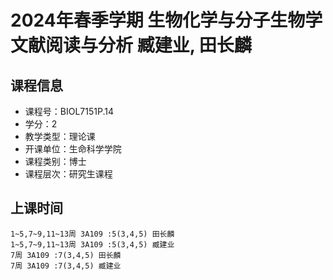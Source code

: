 # 2024年春季学期 生物化学与分子生物学文献阅读与分析 臧建业, 田长麟






## 课程信息

- 课程号：BIOL7151P.14
- 学分：2
- 教学类型：理论课
- 开课单位：生命科学学院
- 课程类别：博士
- 课程层次：研究生课程

## 上课时间

```
1~5,7~9,11~13周 3A109 :5(3,4,5) 田长麟
1~5,7~9,11~13周 3A109 :5(3,4,5) 臧建业
7周 3A109 :7(3,4,5) 田长麟
7周 3A109 :7(3,4,5) 臧建业
```

